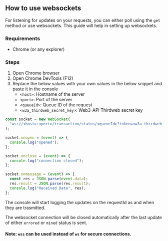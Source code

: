 ## How to use websockets

For listening for updates on your requests, you can either poll using the `get` method or use websockets. This guide will help in setting up websockets.

### Requirements

- Chrome (or any explorer)

### Steps

1. Open Chrome browser
2. Open Chrome DevTools (F12)
3. Replace the below values with your own values in the below snippet and paste it in the console
   - `<host>`: Hostname of the server
   - `<port>`: Port of the server
   - `<queueId>`: Queue ID of the request
   - `<w3a_thirdweb_secret_key>`: Web3-API Thirdweb secret key

```js
const socket = new WebSocket(
  "ws://<host>:<port>/transaction/status/<queueId>?token=<w3a_thirdweb_secret_key>",
);

socket.onopen = (event) => {
  console.log("opened");
};

socket.onclose = (event) => {
  console.log("connection closed");
};

socket.onmessage = (event) => {
  const res = JSON.parse(event.data);
  res.result = JSON.parse(res.result);
  console.log("Received Data", res);
};
```

The console will start logging the updates on the requestId as and when they are trasmitted.

The websocket connection will be closed automatically after the last update of either `errored` or `mined` status is sent.

#### Note: `wss` can be used instead of `ws` for secure connections.
